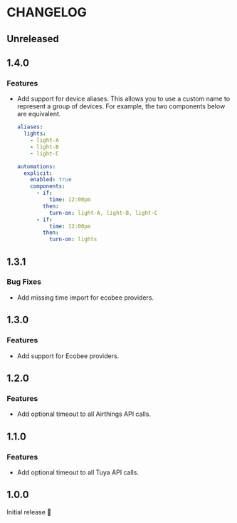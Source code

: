 # CHANGELOG

## Unreleased

## 1.4.0
### Features
+ Add support for device aliases. This allows you to use a custom name to
  represent a group of devices. For example, the two components below are
  equivalent.
    ```yaml
    aliases:
      lights:
        - light-A
        - light-B
        - light-C

    automations:
      explicit:
        enabled: true
        components:
          - if:
              time: 12:00pm
            then:
              turn-on: light-A, light-B, light-C
          - if:
              time: 12:00pm
            then:
              turn-on: lights
    ```

## 1.3.1
### Bug Fixes
+ Add missing time import for ecobee providers.

## 1.3.0
### Features
+ Add support for Ecobee providers.

## 1.2.0
### Features
+ Add optional timeout to all Airthings API calls.

## 1.1.0
### Features
+ Add optional timeout to all Tuya API calls.

## 1.0.0
Initial release :tada:
